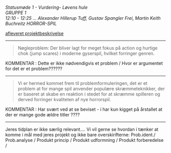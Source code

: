 *Statusmøde 1 - Vurdering- Løvens hule*   
*GRUPPE 1*   
*12:10 - 12:25 ... Alexander Hillerup Tuff, Gustav Spangler Frei, Martin Keith Buchreitz*
*HORROR-SPIL*


[afleveret projektbeskrivelse](dokument.pdf)



--------------------------------------------------------------------------------------------------------

> Nøgleproblem: Der bliver lagt for meget fokus på action og hurtige chok (jump scares) i moderne  gyserspil, hvilket forringer genren.

KOMMENTAR : Dette er ikke nødvendigvis et problem / Hvor er argumentet for det er et problem??????

--------------------------------------------------------------------------------------------------------

> Vi er hermed kommet frem til problemformuleringen, det er et problem at for mange spil anvender
populære skræmmeteknikker, der er baseret at skabe en reaktion i stedet for at skræmme spilleren og
derved forringer kvaliteten af nye horrorspil.

KOMMENTAR : Har svært ved at se beviset - i har kun kigget på årstallet at der er mange gode ældre titler ????

--------------------------------------------------------------------------------------------------------

Jeres tidplan er ikke særlig relevant....
Vi vil gerne se hvordan i tænker at komme i mål med jeres projekt og ikke bare overskirifterne:
Prob.ident./ Prob.analyse / Produkt princip / Produkt udformning / Produkt forberedelse /
